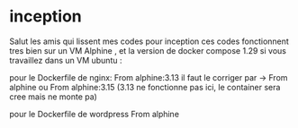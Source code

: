 # inception
Salut les amis qui lissent mes codes pour inception
ces codes fonctionnent tres bien sur un VM Alphine , et la version de docker compose 1.29
si vous travaillez dans un VM ubuntu :

pour le Dockerfile de nginx:
From alphine:3.13 il faut le corriger par -> From alphine ou From alphine:3.15 (3.13 ne fonctionne pas ici, le container sera cree mais ne monte pa)

pour le Dockerfile de wordpress
From alphine 
